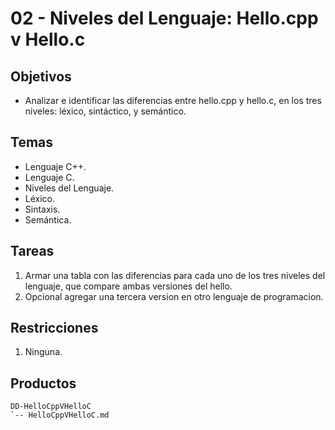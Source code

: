 # 02 - Niveles del Lenguaje: Hello.cpp v Hello.c

## Objetivos

* Analizar e identificar las diferencias entre hello.cpp y hello.c, en los tres niveles: léxico, sintáctico, y semántico.

## Temas

* Lenguaje C++.
* Lenguaje C.
* Niveles del Lenguaje.
* Léxico.
* Sintaxis.
* Semántica.

## Tareas

1. Armar una tabla con las diferencias para cada uno de los tres niveles del lenguaje, que compare ambas versiones del hello.
2. Opcional agregar una tercera version en otro lenguaje de programacion.

## Restricciones

1. Ninguna.

## Productos

```
DD-HelloCppVHelloC
`-- HelloCppVHelloC.md
```